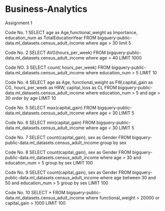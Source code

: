 # Business-Analytics
Assignment 1

Code No. 1 SELECT age as Age,functional_weight as Importance, education_num as TotalEducationYear FROM bigquery-public-data.ml_datasets.census_adult_income where age > 30 limit 5

Code No. 2 SELECT AVG(hours_per_week) FROM bigquery-public-data.ml_datasets.census_adult_income where age > 40 LIMIT 1000

Code NO. 3 SELECT count( hours_per_week) FROM bigquery-public-data.ml_datasets.census_adult_income where education_num > 5 LIMIT 10

Code No. 4 SELECT age as Age, functional_weight as FW,capital_gain as CG, hours_per_week as HRW, capital_loss as CL FROM bigquery-public-data.ml_datasets.census_adult_income where education_num > 5 and age > 30 order by age LIMIT 10

Code No. 5 SELECT max(capital_gain) FROM bigquery-public-data.ml_datasets.census_adult_income where age < 30 LIMIT 5

Code No. 6 SELECT min(capital_gain) FROM bigquery-public-data.ml_datasets.census_adult_income where age < 30 LIMIT 5

Code No. 7 SELECT count(capital_gain), sex as Gender FROM bigquery-public-data.ml_datasets.census_adult_income group by sex

Code No. 8 SELECT count(capital_gain), sex as Gender FROM bigquery-public-data.ml_datasets.census_adult_income where age > 30 and education_num > 5 group by sex LIMIT 100

Code No. 9 SELECT count(capital_gain), sex as Gender FROM bigquery-public-data.ml_datasets.census_adult_income where age between 30 and 50 and education_num > 5 group by sex LIMIT 100

Code No. 10 SELECT * FROM bigquery-public-data.ml_datasets.census_adult_income where functional_weight > 20000 or capital_gain > 1000 LIMIT 100
